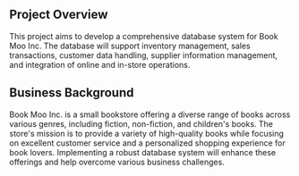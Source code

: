 ## Project Overview

This project aims to develop a comprehensive database system for Book Moo Inc. The database will support inventory management, sales transactions, customer data handling, supplier information management, and integration of online and in-store operations.
## Business Background

Book Moo Inc. is a small bookstore offering a diverse range of books across various genres, including fiction, non-fiction, and children's books. The store's mission is to provide a variety of high-quality books while focusing on excellent customer service and a personalized shopping experience for book lovers. Implementing a robust database system will enhance these offerings and help overcome various business challenges.
